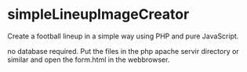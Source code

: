 # simpleLineupImageCreator
Create a football lineup in a simple way using PHP and pure JavaScript.

no database required. 
Put the files in the php apache servir directory or similar and open the form.html in the webbrowser.
